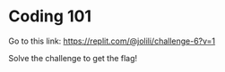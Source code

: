 # Coding 101

Go to this link: https://replit.com/@jolili/challenge-6?v=1

Solve the challenge to get the flag!
